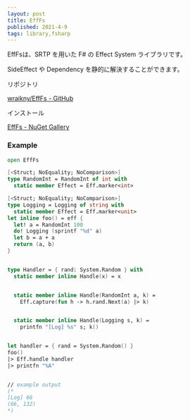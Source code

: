 ```yaml
---
layout: post
title: EffFs
published: 2021-4-9
tags: library,fsharp
---
```


EffFsは、SRTP を用いた F# の Effect System ライブラリです。

SideEffect や Dependency を静的に解決することができます。

リポジトリ

[wraikny/EffFs - GitHub](https://github.com/wraikny/EffFs)

<!--more-->

インストール

[EffFs - NuGet Gallery](https://www.nuget.org/packages/EffFs/)


### Example

```fsharp
open EffFs

[<Struct; NoEquality; NoComparison>]
type RandomInt = RandomInt of int with
  static member Effect = Eff.marker<int>

[<Struct; NoEquality; NoComparison>]
type Logging = Logging of string with
  static member Effect = Eff.marker<unit>
let inline foo() = eff {
  let! a = RandomInt 100
  do! Logging (sprintf "%d" a)
  let b = a + a
  return (a, b)
}


type Handler = { rand: System.Random } with
  static member inline Handle(x) = x


  static member inline Handle(RandomInt a, k) =
    Eff.capture(fun h -> h.rand.Next(a) |> k)


  static member inline Handle(Logging s, k) =
    printfn "[Log] %s" s; k()


let handler = { rand = System.Random() }
foo()
|> Eff.handle handler
|> printfn "%A"


// example output
(*
[Log] 66
(66, 132)
*)
```